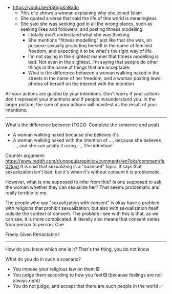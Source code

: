 - https://youtu.be/RS6gpXnBado
	- This clip shows a woman explaining why she joined Islam
	- She quoted a verse that said the life of this world is meaningless
	- She said she was seeking god in all the wrong places, such as seeking likes and followers, and posting fitness modelling.
		- I totally don't understand what she was thinking.
		- She mentions "fitness modelling" just like that she was, on purpose sexually projecting herself in the name of feminist freedom, and expecting it to be what's the right way of life.
		- I'm not saying in the slightest manner that fitness modelling is bad. Not even in the slightest. I'm saying that people do other things in the name of things that are acceptable.
		- What is the difference between a woman walking naked in the streets in the name of her freedom, and a woman posting lewd photos of herself on the internet with the intention



All your actions are guided by your intentions. Don't worry if your actions don't represent your intentions and if people misunderstand you. In the larger picture, the sum of your actions will manifest as the result of your intentions.


---
What's the difference between (TODO: Complete the sentence and post)
- A woman walking naked because she believes it's
- A woman walking naked with the intention of ..., because she believes ..., and she can justify it using ...,
The intention!

Counter argument: https://www.reddit.com/r/unpopularopinion/comments/en7oks/comment/fe02lqg/
It is said that sexualizing is a "nuanced" topic. It says that sexualization isn't bad, but it's when it's without consent it is problematic.

However, what is one supposed to infer from this? Is one supposed to ask the woman whether they can sexualize her? That seems problematic and really terrible to me.

The people who say "sexualization with consent" is okay have a problem with religions that prohibit sexualization, but also with sexualization itself outside the context of consent. The problem I see with this is that, as we can see, it is more complicated. It literally also means that consent varies from person to person. One

Freely Given
Retractable
I

---
How do you know which one is it?
That's the thing, you do not know

What do you do in such a scenario?
- You impose your religious law on them ❎
- You judge them according to how you feel ❎ (because feelings are not always right)
- You do not judge, and accept that there are such people in the world ✅